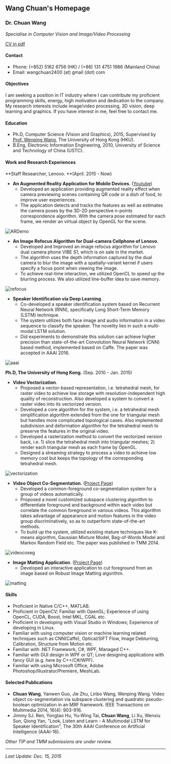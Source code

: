 ## Wang Chuan's Homepage
### Dr. Chuan Wang

*Specialise in Computer Vision and Image/Video Processing*

[CV in pdf](http://wangchuan.github.io/cv/CV_ChuanWang.pdf)

#### Contact

- Phone: (+852) 5162 6756 (HK) / (+86) 131 4751 1986 (Mainland China)
- Email: wangchuan2400 (at) gmail (dot) com

#### Objectives

I am seeking a position in IT industry where I can contribute my proficient programming skills, energy, high motivation and dedication to the company. My research interests include image/video processing, 3D vision, deep learning and graphics. If you have interest in me, feel free to contact me.

#### Education

- Ph.D, Computer Science (Vision and Graphics), 2015, Supervised by [Prof. Wenping Wang](http://www.csis.hku.hk/people/profile.jsp?teacher=wenping), The University of Hong Kong (HKU).
- B.Eng, Electronic Information Engineering, 2010, University of Science and Technology of China (USTC).

#### Work and Research Experiences

**Staff Researcher, Lenovo. **(April. 2015 - Now)

- **An Augmented Reality Application for Mobile Devices**. ([Youtube](https://youtu.be/XUTCowMHSQs))
	- Developed an application providing augmented reality effect when camera previewing scenes containing QR code or a dish of food, to improve user experiences.
	- The application detects and tracks the features as well as estimates the camera poses by the 3D-2D perspective n-points correspondence algorithm. With the camera pose estimated for each frame, we render an virtual object by OpenGL for the scene.

![ARDemo](http://wangchuan.github.io/imgs/AR.gif)

- **An Image Refocus Algorithm for Dual-camera Cellphone of Lenovo**.
	- Developed and Improved an image refocus algorithm for Lenovo dual camera phone VIBE S1, which is on sale in the market.
	- The algorithm uses the depth information captured by the dual camera to blur the image with a spatially-variant kernel if users specify a focus point when viewing the image.
	- To achieve real-time interaction, we utilized OpenCL to speed up the blurring process. We also utilized line-buffer idea to save memory.

![refocus](http://wangchuan.github.io/imgs/refocus.jpg)

- **Speaker Identification via Deep Learning**.
	- Co-developed a speaker identification system based on Recurrent Neural Network (RNN), specifically Long Short-Term Memory (LSTM) technique.
	- The system utilizes both face image and audio information in a video sequence to classify the speaker. The novelity lies in such a multi-modal LSTM solution.
	- Did experiments to demonstrate this solution can achieve higher precision than state-of-the-art Convolution Neural Network (CNN) based method, implemented based on Caffe. The paper was accepted in AAAI 2016.

![aaai](http://wangchuan.github.io/imgs/aaai.jpg)

**Ph.D, The University of Hong Kong.** (Sep. 2010 - Jan. 2015)

- **Video Vectorization**.
	- Proposed a vector-based representation, i.e. tetrahedral mesh, for raster video to achieve low storage with resolution-independent high quality of reconstruction. Also developed a system to convert a raster video into its vectorized version.
	- Developed a core algorithm for the system, i.e. a tetrahedral mesh simplification algorithm extended from the one for triangular mesh but handles more complicated topological cases. Also implemented subdivision and deformation algorithm for the tetrahedral mesh to preserve the features in the original video.
	- Developed a rasterization method to convert the vectorized version back, i.e. 1) slice the tetrahedral mesh into triangular meshes; 2) render each triangular mesh as each frame by OpenGL.
	- Designed a streaming strategy to process a video to achieve low memory cost but keeps the topology of the corresponding tetrahedral mesh.

![vectorization](http://wangchuan.github.io/imgs/vectorization.png)

- **Video Object Co-Segmentation**. ([Project Page](http://i.cs.hku.hk/~cwang/videocoseg/))
	- Developed a common-foreground co-segmentation system for a group of videos automatically.
	- Proposed a novel customized subspace clustering algorithm to differentiate foreground and background within each video but correlate the common foreground in various videos. This algorithm takes advantage of appearance and motion features in the video group discriminatively, so as to outperform state-of-the-art methods.
	- To build up the system, utilized existing mature techniques like K-means algorithm, Gaussian Mixture Model, Bag-of-Words Model and Markov Random Field etc. The paper was published in TMM 2014.

![videocoseg](http://wangchuan.github.io/imgs/videocoseg.png)

- **Image Matting Application**. ([Project Page](https://bitbucket.org/wangchuan2400/robustmatting))
	- Developed an interactive application to cut foreground from an image based on Robust Image Matting algorithm.

![matting](http://wangchuan.github.io/imgs/matting.png)

#### Skills

- Proficient in Native C/C++, MATLAB.
- Proficient in OpenCV; Familiar with OpenGL; Experience of using OpenCL, CUDA, Boost, Intel MKL, CGAL etc.
- Proficient in developing with Visual Studio in Windows; Experience of developing in Linux.
- Familiar with using computer vision or machine learning related techniques such as CNN(Caffe), Optical/SIFT Flow, Image Deblurring, Calibration, Structure from Motion etc.
- Familiar with .NET Framework, C#, WPF, Managed C++.
- Familiar with GUI design in WPF or QT; Love designing applications with fancy GUI (e.g. here by C++/C#/WPF).
- Familiar with using Microsoft Office, Adobe Photoshop/Illustrator/Premiere, MeshLab.

#### Selected Publications

- **Chuan Wang**, Yanwen Guo, Jie Zhu, Linbo Wang, Wenping Wang. Video object co-segmentation via subspace clustering and quadratic pseudo-boolean optimization in an MRF framework. IEEE Transactions on Multimedia 2014, 16(4): 903-916.
- Jimmy SJ. Ren, Yongtao Hu, Yu-Wing Tai, **Chuan Wang**, Li Xu, Wenxiu Sun, Qiong Yan, "Look, Listen and Learn - A Multimodal LSTM for Speaker Identification", The 30th AAAI Conference on Artificial Intelligence (AAAI-16).

*Other TIP and TMM submissions are under review.*

--------
*Last Update: Dec. 15, 2015*
